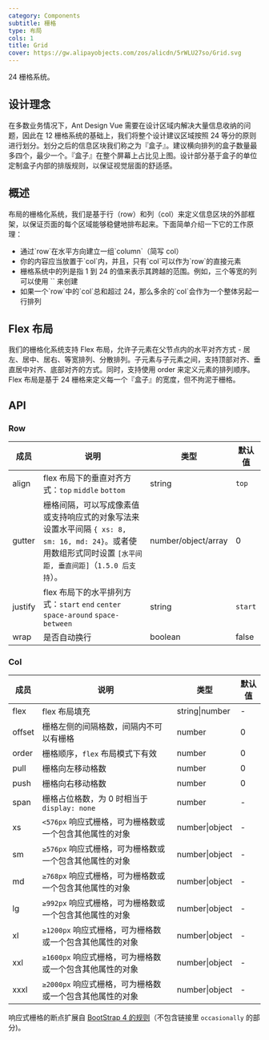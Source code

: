 ```yaml
---
category: Components
subtitle: 栅格
type: 布局
cols: 1
title: Grid
cover: https://gw.alipayobjects.com/zos/alicdn/5rWLU27so/Grid.svg
---
```


24 栅格系统。

## 设计理念

在多数业务情况下，Ant Design Vue 需要在设计区域内解决大量信息收纳的问题，因此在 12 栅格系统的基础上，我们将整个设计建议区域按照 24 等分的原则进行划分。划分之后的信息区块我们称之为『盒子』。建议横向排列的盒子数量最多四个，最少一个。『盒子』在整个屏幕上占比见上图。设计部分基于盒子的单位定制盒子内部的排版规则，以保证视觉层面的舒适感。

## 概述

布局的栅格化系统，我们是基于行（row）和列（col）来定义信息区块的外部框架，以保证页面的每个区域能够稳健地排布起来。下面简单介绍一下它的工作原理：

- 通过\`row\`在水平方向建立一组\`column\`（简写 col）
- 你的内容应当放置于\`col\`内，并且，只有\`col\`可以作为\`row\`的直接元素
- 栅格系统中的列是指 1 到 24 的值来表示其跨越的范围。例如，三个等宽的列可以使用 \`<a-col :span="8" />\` 来创建
- 如果一个\`row\`中的\`col\`总和超过 24，那么多余的\`col\`会作为一个整体另起一行排列

## Flex 布局

我们的栅格化系统支持 Flex 布局，允许子元素在父节点内的水平对齐方式 - 居左、居中、居右、等宽排列、分散排列。子元素与子元素之间，支持顶部对齐、垂直居中对齐、底部对齐的方式。同时，支持使用 order 来定义元素的排列顺序。 Flex 布局是基于 24 栅格来定义每一个『盒子』的宽度，但不拘泥于栅格。

## API

### Row

| 成员 | 说明 | 类型 | 默认值 |
| --- | --- | --- | --- |
| align | flex 布局下的垂直对齐方式：`top` `middle` `bottom` | string | `top` |
| gutter | 栅格间隔，可以写成像素值或支持响应式的对象写法来设置水平间隔 `{ xs: 8, sm: 16, md: 24}`。或者使用数组形式同时设置 `[水平间距, 垂直间距]`（`1.5.0 后支持`）。 | number/object/array | 0 |
| justify | flex 布局下的水平排列方式：`start` `end` `center` `space-around` `space-between` | string | `start` |
| wrap | 是否自动换行 | boolean | false |

### Col

| 成员   | 说明                                                     | 类型           | 默认值 |
| ------ | -------------------------------------------------------- | -------------- | ------ |
| flex   | flex 布局填充                                            | string\|number | -      |
| offset | 栅格左侧的间隔格数，间隔内不可以有栅格                   | number         | 0      |
| order  | 栅格顺序，`flex` 布局模式下有效                          | number         | 0      |
| pull   | 栅格向左移动格数                                         | number         | 0      |
| push   | 栅格向右移动格数                                         | number         | 0      |
| span   | 栅格占位格数，为 0 时相当于 `display: none`              | number         | -      |
| xs     | `<576px` 响应式栅格，可为栅格数或一个包含其他属性的对象  | number\|object | -      |
| sm     | `≥576px` 响应式栅格，可为栅格数或一个包含其他属性的对象  | number\|object | -      |
| md     | `≥768px` 响应式栅格，可为栅格数或一个包含其他属性的对象  | number\|object | -      |
| lg     | `≥992px` 响应式栅格，可为栅格数或一个包含其他属性的对象  | number\|object | -      |
| xl     | `≥1200px` 响应式栅格，可为栅格数或一个包含其他属性的对象 | number\|object | -      |
| xxl    | `≥1600px` 响应式栅格，可为栅格数或一个包含其他属性的对象 | number\|object | -      |
| xxxl   | `≥2000px` 响应式栅格，可为栅格数或一个包含其他属性的对象 | number\|object | -      |

响应式栅格的断点扩展自 [BootStrap 4 的规则](https://getbootstrap.com/docs/4.0/layout/overview/#responsive-breakpoints)（不包含链接里 `occasionally` 的部分)。
